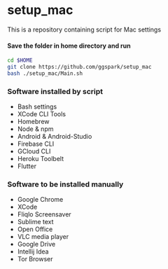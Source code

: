 # setup_mac

This is a repository containing script for Mac settings 

#### Save the folder in home directory and run

```sh
cd $HOME
git clone https://github.com/ggspark/setup_mac 
bash ./setup_mac/Main.sh
```
### Software installed by script
* Bash settings
* XCode CLI Tools
* Homebrew
* Node & npm
* Android & Android-Studio
* Firebase CLI
* GCloud CLI
* Heroku Toolbelt
* Flutter


### Software to be installed manually
* Google Chrome
* XCode
* Fliqlo Screensaver
* Sublime text
* Open Office
* VLC media player
* Google Drive
* Intellij Idea
* Tor Browser